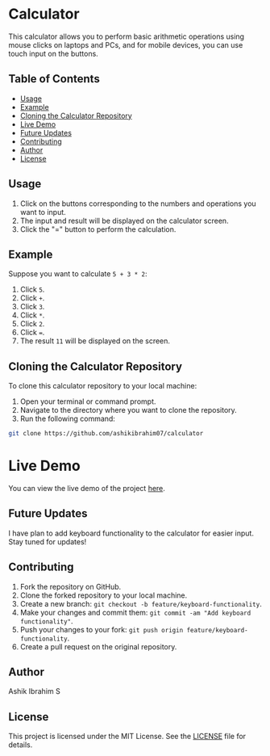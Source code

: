 # Calculator

This calculator allows you to perform basic arithmetic operations using mouse clicks on laptops and PCs, and for mobile devices, you can use touch input on the buttons.

## Table of Contents

- [Usage](#usage)
- [Example](#example)
- [Cloning the Calculator Repository](#cloning-the-calculator-repository)
- [Live Demo](#live-demo)
- [Future Updates](#future-updates)
- [Contributing](#contributing)
- [Author](#author)
- [License](#license)
  
## Usage

1. Click on the buttons corresponding to the numbers and operations you want to input.
2. The input and result will be displayed on the calculator screen.
3. Click the "=" button to perform the calculation.

## Example
Suppose you want to calculate `5 + 3 * 2`:
1. Click `5`.
2. Click `+`.
3. Click `3`.
4. Click `*`.
5. Click `2`.
6. Click `=`.
7. The result `11` will be displayed on the screen.
  ## Cloning the Calculator Repository
To clone this calculator repository to your local machine:
1. Open your terminal or command prompt.
2. Navigate to the directory where you want to clone the repository.
3. Run the following command:

```bash
git clone https://github.com/ashikibrahim07/calculator
```
# Live Demo

You can view the live demo of the project [here](https://ashikibrahim07.github.io/calculator/).

## Future Updates
I have plan to add keyboard functionality to the calculator for easier input. Stay tuned for updates!

## Contributing
1. Fork the repository on GitHub.
2. Clone the forked repository to your local machine.
3. Create a new branch: `git checkout -b feature/keyboard-functionality`.
4. Make your changes and commit them: `git commit -am "Add keyboard functionality"`.
5. Push your changes to your fork: `git push origin feature/keyboard-functionality`.
6. Create a pull request on the original repository.

## Author

Ashik Ibrahim S

## License
This project is licensed under the MIT License. See the [LICENSE](LICENSE) file for details.
